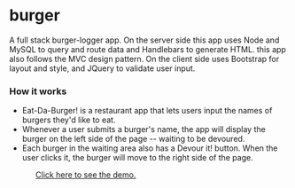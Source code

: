 # burger

A full stack burger-logger app. On the server side this app uses Node and MySQL to query and route data and Handlebars to generate HTML. this app also follows the MVC design pattern. On the client side uses Bootstrap for layout and style, and JQuery to validate user input.

<h3>How it works</h3>
<ul>
<li>Eat-Da-Burger! is a restaurant app that lets users input the names of burgers they'd like to eat.</li>

<li>Whenever a user submits a burger's name, the app will display the burger on the left side of the page -- waiting to be devoured.</li>

<li>Each burger in the waiting area also has a Devour it! button. When the user clicks it, the burger will move to the right side of the page.</li>
<ul>

<a href = "#" tyep = "_blank">Click here to see the demo.</a>
